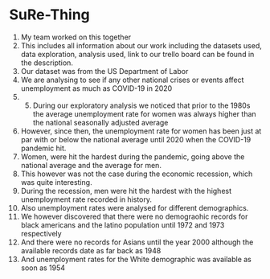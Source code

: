 # SuRe-Thing
1. My team worked on this together
2. This includes all information about our work including the datasets used, data exploration, analysis used, link to our trello board can be found in the description.
3. Our dataset was from the US Department of Labor
4. We are analysing to see if any other national crises or events affect  unemployment as much as COVID-19 in 2020
5. 5. During our exploratory analysis we noticed that prior to the 1980s the average unemployment rate for women was always higher than the national seasonally adjusted average
6. However, since then, the unemployment rate for women has been just at par with or below the national average until 2020 when the COVID-19 pandemic hit.
7. Women, were hit the hardest during the pandemic, going above the national average and the average for men.
8. This however was not the case during the economic recession, which was quite interesting.
9. During the recession, men were hit the hardest with the highest unemployment rate recorded in history.
10. Also unemployment rates were analysed for different demographics.
11. We however discovered that there were no demograohic records for black americans and the latino population until 1972 and 1973 respectively
12. And there were no records for Asians until the year 2000 although the available records date as far back as 1948
13. And unemployment rates for the White demographic was available as soon as 1954

